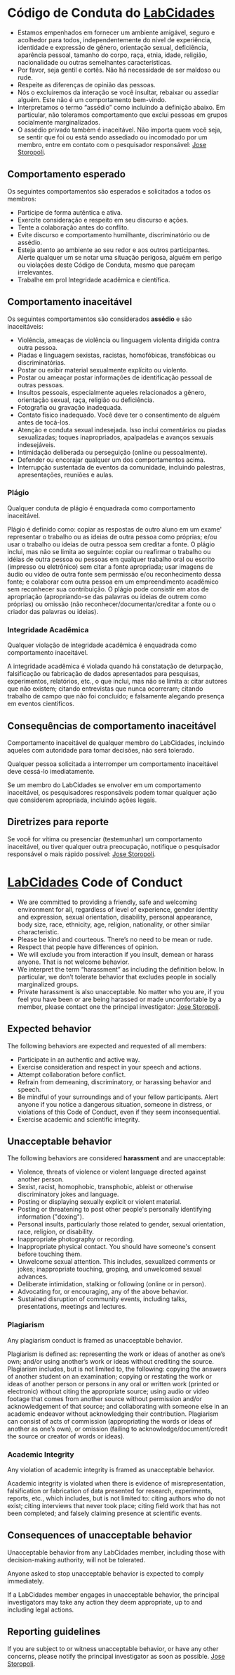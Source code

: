 # Código de Conduta do [LabCidades](https://labcidades.github.io)

* Estamos empenhados em fornecer um ambiente amigável, seguro e acolhedor para todos, independentemente do nível de experiência, identidade e expressão de gênero, orientação sexual, deficiência, aparência pessoal, tamanho do corpo, raça, etnia, idade, religião, nacionalidade ou outras semelhantes características.
* Por favor, seja gentil e cortês. Não há necessidade de ser maldoso ou rude.
* Respeite as diferenças de opinião das pessoas.
* Nós o excluiremos da interação se você insultar, rebaixar ou assediar alguém. Este não é um comportamento bem-vindo.
* Interpretamos o termo “assédio” como incluindo a definição abaixo. Em particular, não toleramos comportamento que exclui pessoas em grupos socialmente marginalizados.
* O assédio privado também é inaceitável. Não importa quem você seja, se sentir que foi ou está sendo assediado ou incomodado por um membro, entre em contato com o pesquisador responsável: [Jose Storopoli](https://github.com/storopoli).

## Comportamento esperado

Os seguintes comportamentos são esperados e solicitados a todos os membros:

* Participe de forma autêntica e ativa.
* Exercite consideração e respeito em seu discurso e ações.
* Tente a colaboração antes do conflito.
* Evite discurso e comportamento humilhante, discriminatório ou de assédio.
* Esteja atento ao ambiente ao seu redor e aos outros participantes. Alerte qualquer um se notar uma situação perigosa, alguém em perigo ou violações deste Código de Conduta, mesmo que pareçam irrelevantes.
* Trabalhe em prol Integridade acadêmica e científica.

## Comportamento inaceitável

Os seguintes comportamentos são considerados **assédio** e são inaceitáveis:

* Violência, ameaças de violência ou linguagem violenta dirigida contra outra pessoa.
* Piadas e linguagem sexistas, racistas, homofóbicas, transfóbicas ou discriminatórias.
* Postar ou exibir material sexualmente explícito ou violento.
* Postar ou ameaçar postar informações de identificação pessoal de outras pessoas.
* Insultos pessoais, especialmente aqueles relacionados a gênero, orientação sexual, raça, religião ou deficiência.
* Fotografia ou gravação inadequada.
* Contato físico inadequado. Você deve ter o consentimento de alguém antes de tocá-los.
* Atenção e conduta sexual indesejada. Isso inclui comentários ou piadas sexualizadas; toques inapropriados, apalpadelas e avanços sexuais indesejáveis.
* Intimidação deliberada ou perseguição (online ou pessoalmente).
* Defender ou encorajar qualquer um dos comportamentos acima.
* Interrupção sustentada de eventos da comunidade, incluindo palestras, apresentações, reuniões e aulas.

### Plágio

Qualquer conduta de plágio é enquadrada como comportamento inaceitável.

Plágio é definido como: copiar as respostas de outro aluno em um exame' representar o trabalho ou as ideias de outra pessoa como próprias; e/ou usar o trabalho ou ideias de outra pessoa sem creditar a fonte. O plágio inclui, mas não se limita ao seguinte: copiar ou reafirmar o trabalho ou idéias de outra pessoa ou pessoas em qualquer trabalho oral ou escrito (impresso ou eletrônico) sem citar a fonte apropriada; usar imagens de áudio ou vídeo de outra fonte sem permissão e/ou reconhecimento dessa fonte; e colaborar com outra pessoa em um empreendimento acadêmico sem reconhecer sua contribuição. O plágio pode consistir em atos de apropriação (apropriando-se das palavras ou ideias de outrem como próprias) ou omissão (não reconhecer/documentar/creditar a fonte ou o criador das palavras ou ideias).

### Integridade Acadêmica

Qualquer violação de integridade acadêmica é enquadrada como comportamento inaceitável.

A integridade acadêmica é violada quando há constatação de deturpação, falsificação ou fabricação de dados apresentados para pesquisas, experimentos, relatórios, etc., o que inclui, mas não se limita a: citar autores que não existem; citando entrevistas que nunca ocorreram; citando trabalho de campo que não foi concluído; e falsamente alegando presença em eventos científicos.

## Consequências de comportamento inaceitável

Comportamento inaceitável de qualquer membro do LabCidades, incluindo aqueles com autoridade para tomar decisões, não será tolerado.

Qualquer pessoa solicitada a interromper um comportamento inaceitável deve cessá-lo imediatamente.

Se um membro do LabCidades se envolver em um comportamento inaceitável, os pesquisadores responsáveis podem tomar qualquer ação que considerem apropriada, incluindo ações legais.

## Diretrizes para reporte

Se você for vítima ou presenciar (testemunhar) um comportamento inaceitável, ou tiver qualquer outra preocupação, notifique o pesquisador responsável o mais rápido possível: [Jose Storopoli](https://github.com/storopoli).

# [LabCidades](https://labcidades.github.io) Code of Conduct

* We are committed to providing a friendly, safe and welcoming environment for all, regardless of level of experience, gender identity and expression, sexual orientation, disability, personal appearance, body size, race, ethnicity, age, religion, nationality, or other similar characteristic.
* Please be kind and courteous. There’s no need to be mean or rude.
* Respect that people have differences of opinion.
* We will exclude you from interaction if you insult, demean or harass anyone. That is not welcome behavior.
* We interpret the term “harassment” as including the definition below. In particular, we don’t tolerate behavior that excludes people in socially marginalized groups.
* Private harassment is also unacceptable. No matter who you are, if you feel you have been or are being harassed or made uncomfortable by a member, please contact one the principal investigator: [Jose Storopoli](https://github.com/storopoli).

## Expected behavior

The following behaviors are expected and requested of all members:

* Participate in an authentic and active way.
* Exercise consideration and respect in your speech and actions.
* Attempt collaboration before conflict.
* Refrain from demeaning, discriminatory, or harassing behavior and speech.
* Be mindful of your surroundings and of your fellow participants. Alert anyone if you notice a dangerous situation, someone in distress, or violations of this Code of Conduct, even if they seem inconsequential.
* Exercise academic and scientific integrity.

## Unacceptable behavior 

The following behaviors are considered **harassment** and are unacceptable:

* Violence, threats of violence or violent language directed against another person.
* Sexist, racist, homophobic, transphobic, ableist or otherwise discriminatory jokes and language.
* Posting or displaying sexually explicit or violent material.
* Posting or threatening to post other people's personally identifying information ("doxing").
* Personal insults, particularly those related to gender, sexual orientation, race, religion, or disability.
* Inappropriate photography or recording.
* Inappropriate physical contact. You should have someone's consent before touching them.
* Unwelcome sexual attention. This includes, sexualized comments or jokes; inappropriate touching, groping, and unwelcomed sexual advances.
* Deliberate intimidation, stalking or following (online or in person).
* Advocating for, or encouraging, any of the above behavior.
* Sustained disruption of community events, including talks, presentations, meetings and lectures.

### Plagiarism

Any plagiarism conduct is framed as unacceptable behavior.

Plagiarism is defined as: representing the work or ideas of another as one’s own; and/or using another’s work or ideas without crediting the source. Plagiarism includes, but is not limited to, the following: copying the answers of another student on an examination; copying or restating the work or ideas of another person or persons in any oral or written work (printed or electronic) without citing the appropriate source; using audio or video footage that comes from another source without permission and/or acknowledgement of that source; and collaborating with someone else in an academic endeavor without acknowledging their contribution. Plagiarism can consist of acts of commission (appropriating the words or ideas of another as one’s own), or omission (failing to acknowledge/document/credit the source or creator of words or ideas).

### Academic Integrity

Any violation of academic integrity is framed as unacceptable behavior.

Academic integrity is violated when there is evidence of misrepresentation, falsification or fabrication of data presented for research, experiments, reports, etc., which includes, but is not limited to: citing authors who do not exist; citing interviews that never took place; citing field work that has not been completed; and falsely claiming presence at scientific events.

## Consequences of unacceptable behavior

Unacceptable behavior from any LabCidades member, including those with decision-making authority, will not be tolerated.

Anyone asked to stop unacceptable behavior is expected to comply immediately.

If a LabCidades member engages in unacceptable behavior, the principal investigators may take any action they deem appropriate, up to and including legal actions.

## Reporting guidelines

If you are subject to or witness unacceptable behavior, or have any other concerns, please notify the principal investigator as soon as possible. [Jose Storopoli](https://github.com/storopoli).
